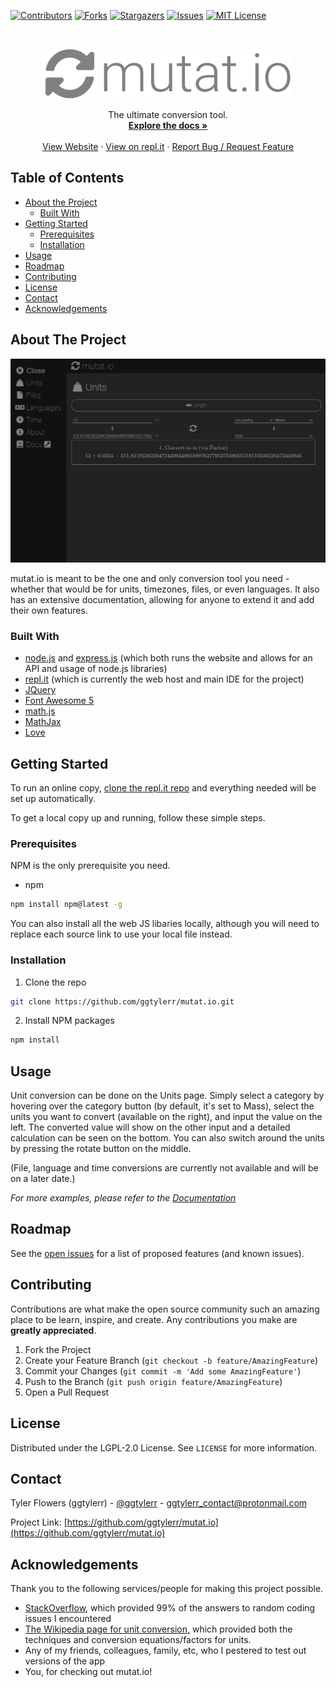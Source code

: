 <!-- Readme template used: https://github.com/othneildrew/Best-README-Template -->

<!-- PROJECT SHIELDS -->
[![Contributors][contributors-shield]][contributors-url]
[![Forks][forks-shield]][forks-url]
[![Stargazers][stars-shield]][stars-url]
[![Issues][issues-shield]][issues-url]
[![MIT License][license-shield]][license-url]



<!-- PROJECT LOGO -->
<br />
<p align="center">
  <a href="https://github.com/ggtylerr/mutat.io">
    <img src="imgs/logo.png" alt="Logo" height="80">
  </a>
  <p align="center">
    The ultimate conversion tool.
    <br />
    <a href="https://mutatio.readthedocs.io/en/latest/index.html"><strong>Explore the docs »</strong></a>
    <br />
    <br />
    <a href="https://mutatio.ggtylerr.digital/">View Website</a>
    ·
    <a href="https://repl.it/@TylerFlowers/mutatio">View on repl.it</a>
    ·
    <a href="https://github.com/ggtylerr/mutat.io/issues">Report Bug / Request Feature</a>
  </p>
</p>



<!-- TABLE OF CONTENTS -->
## Table of Contents

* [About the Project](#about-the-project)
  * [Built With](#built-with)
* [Getting Started](#getting-started)
  * [Prerequisites](#prerequisites)
  * [Installation](#installation)
* [Usage](#usage)
* [Roadmap](#roadmap)
* [Contributing](#contributing)
* [License](#license)
* [Contact](#contact)
* [Acknowledgements](#acknowledgements)



<!-- ABOUT THE PROJECT -->
## About The Project

[![mutat.io screenshot][product-screenshot]](https://mutatio.ggtylerr.digital)

mutat.io is meant to be the one and only conversion tool you need - whether that would be for units, timezones, files, or even languages. It also has an extensive documentation, allowing for anyone to extend it and add their own features.

### Built With

* [node.js](https://nodejs.org/en/) and [express.js](https://expressjs.com/) (which both runs the website and allows for an API and usage of node.js libraries)
* [repl.it](https://repl.it/) (which is currently the web host and main IDE for the project)
* [JQuery](https://jquery.com/)
* [Font Awesome 5](https://fontawesome.com/)
* [math.js](https://mathjs.org/)
* [MathJax](https://www.mathjax.org/)
* [Love](https://upload.wikimedia.org/wikipedia/commons/thumb/4/4e/Drawn_heart.svg/898px-Drawn_heart.svg.png)



<!-- GETTING STARTED -->
## Getting Started

To run an online copy, [clone the repl.it repo](https://repl.it/@TylerFlowers/mutatio) and everything needed will be set up automatically.

To get a local copy up and running, follow these simple steps.

### Prerequisites

NPM is the only prerequisite you need.
* npm
```sh
npm install npm@latest -g
```
You can also install all the web JS libaries locally, although you will need to replace each source link to use your local file instead.

### Installation

1. Clone the repo
```sh
git clone https://github.com/ggtylerr/mutat.io.git
```
2. Install NPM packages
```sh
npm install
```



<!-- USAGE EXAMPLES -->
## Usage

Unit conversion can be done on the Units page. Simply select a category by hovering over the category button (by default, it's set to Mass), select the units you want to convert (available on the right), and input the value on the left. The converted value will show on the other input and a detailed calculation can be seen on the bottom. You can also switch around the units by pressing the rotate button on the middle.

(File, language and time conversions are currently not available and will be on a later date.)

_For more examples, please refer to the [Documentation](https://mutatio.readthedocs.io/en/latest/index.html)_



<!-- ROADMAP -->
## Roadmap

See the [open issues](https://github.com/ggtylerr/mutat.io/issues) for a list of proposed features (and known issues).



<!-- CONTRIBUTING -->
## Contributing

Contributions are what make the open source community such an amazing place to be learn, inspire, and create. Any contributions you make are **greatly appreciated**.

1. Fork the Project
2. Create your Feature Branch (`git checkout -b feature/AmazingFeature`)
3. Commit your Changes (`git commit -m 'Add some AmazingFeature'`)
4. Push to the Branch (`git push origin feature/AmazingFeature`)
5. Open a Pull Request



<!-- LICENSE -->
## License

Distributed under the LGPL-2.0 License. See `LICENSE` for more information.



<!-- CONTACT -->
## Contact

Tyler Flowers (ggtylerr) - [@ggtylerr](https://twitter.com/ggtylerr) - ggtylerr_contact@protonmail.com

Project Link: [https://github.com/ggtylerr/mutat.io](https://github.com/ggtylerr/mutat.io)



<!-- ACKNOWLEDGEMENTS -->
## Acknowledgements

Thank you to the following services/people for making this project possible.
* [StackOverflow,](https://stackoverflow.com/) which provided 99% of the answers to random coding issues I encountered
* [The Wikipedia page for unit conversion,](https://en.wikipedia.org/wiki/Conversion_of_units?oldformat=true) which provided both the techniques and conversion equations/factors for units.
* Any of my friends, colleagues, family, etc, who I pestered to test out versions of the app
* You, for checking out mutat.io!




<!-- MARKDOWN LINKS & IMAGES -->
<!-- https://www.markdownguide.org/basic-syntax/#reference-style-links -->
[contributors-shield]: https://img.shields.io/github/contributors/ggtylerr/mutat.io.svg?style=flat-square
[contributors-url]: https://github.com/ggtylerr/mutat.io/graphs/contributors
[forks-shield]: https://img.shields.io/github/forks/ggtylerr/mutat.io.svg?style=flat-square
[forks-url]: https://github.com/ggtylerr/mutat.io/network/members
[stars-shield]: https://img.shields.io/github/stars/ggtylerr/mutat.io.svg?style=flat-square
[stars-url]: https://github.com/ggtylerr/mutat.io/stargazers
[issues-shield]: https://img.shields.io/github/issues/ggtylerr/mutat.io.svg?style=flat-square
[issues-url]: https://github.com/ggtylerr/mutat.io/issues
[license-shield]: https://img.shields.io/github/license/ggtylerr/mutat.io.svg?style=flat-square
[license-url]: https://github.com/ggtylerr/mutat.io/blob/master/LICENSE
[product-screenshot]: imgs/screenshot.png
